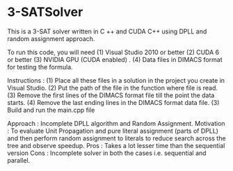 # 3-SATSolver
This is a 3-SAT solver written in C ++ and CUDA C++ using DPLL and random assignment approach.

To run this code, you will need 
(1) Visual Studio 2010 or better
(2) CUDA 6 or better
(3) NVIDIA GPU (CUDA enabled) .
(4) Data files in DIMACS format for testing the formula.

Instructions :
(1) Place all these files in a solution in the project you create in Visual Studio.
(2) Put the path of the file in the function where file is read.
(3) Remove the first lines of the DIMACS format file till the point the data starts.
(4) Remove the last ending lines in the DIMACS format data file.
(3) Build and run the main.cpp file

Approach : Incomplete DPLL algorithm and Random Assignment.
Motivation : To evaluate Unit Propagation and pure literal assignment (parts of DPLL) and then perform random assignment to   literals to reduce search across the tree and observe speedup.
Pros : Takes a lot lesser time than the sequential version
Cons : Incomplete solver in both the cases i.e. sequential and parallel.


